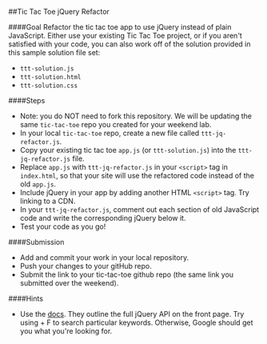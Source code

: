 ##Tic Tac Toe jQuery Refactor


####Goal
Refactor the tic tac toe app to use jQuery instead of plain JavaScript.  Either use your existing Tic Tac Toe project, or if you aren't satisfied with your code, you can also work off of the solution provided in this sample solution file set:
* `ttt-solution.js`
* `ttt-solution.html`
* `ttt-solution.css`

####Steps
* Note: you do NOT need to fork this repository. We will be updating the same `tic-tac-toe` repo you created for your weekend lab.
* In your local `tic-tac-toe` repo, create a new file called `ttt-jq-refactor.js`.
* Copy your existing tic tac toe `app.js` (or `ttt-solution.js`) into the `ttt-jq-refactor.js` file. 
* Replace `app.js` with `ttt-jq-refactor.js` in your `<script>` tag in  `index.html`, so that your site will use the refactored code instead of the old `app.js`.
* Include jQuery in your app by adding another HTML `<script>` tag. Try linking to a CDN.
* In your `ttt-jq-refactor.js`, comment out each section of old JavaScript code and write the corresponding jQuery below it. 
* Test your code as you go!

####Submission
* Add and commit your work in your local repository.
* Push your changes to your gitHub repo.
* Submit the link to your tic-tac-toe github repo (the same link you submitted over the weekend).

####Hints
* Use the [docs](https://api.jquery.com/). They outline the full jQuery API on the front page. Try using <ctrl> + F to search particular keywords. Otherwise, Google should get you what you're looking for.
